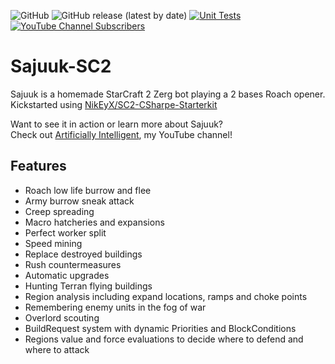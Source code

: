 ![GitHub](https://img.shields.io/github/license/guillaume-docquier/Sajuuk-SC2?color=blue&label=License)
![GitHub release (latest by date)](https://img.shields.io/github/v/release/Guillaume-Docquier/Sajuuk-SC2?label=Latest)
[![Unit Tests](https://github.com/Guillaume-Docquier/Sajuuk-SC2/actions/workflows/dotnet.yml/badge.svg)](https://github.com/Guillaume-Docquier/Sajuuk-SC2/actions/workflows/dotnet.yml)
[![YouTube Channel Subscribers](https://img.shields.io/youtube/channel/subscribers/UC_KAanPGVoL4Ppz2FORKoqA?style=social)](https://www.youtube.com/channel/UC_KAanPGVoL4Ppz2FORKoqA)

# Sajuuk-SC2
Sajuuk is a homemade StarCraft 2 Zerg bot playing a 2 bases Roach opener.  
Kickstarted using [NikEyX/SC2-CSharpe-Starterkit](https://github.com/NikEyX/SC2-CSharpe-Starterkit)

Want to see it in action or learn more about Sajuuk?  
Check out [Artificially Intelligent](https://www.youtube.com/channel/UC_KAanPGVoL4Ppz2FORKoqA), my YouTube channel!

## Features

- Roach low life burrow and flee
- Army burrow sneak attack
- Creep spreading
- Macro hatcheries and expansions
- Perfect worker split
- Speed mining
- Replace destroyed buildings
- Rush countermeasures
- Automatic upgrades
- Hunting Terran flying buildings
- Region analysis including expand locations, ramps and choke points
- Remembering enemy units in the fog of war
- Overlord scouting
- BuildRequest system with dynamic Priorities and BlockConditions
- Regions value and force evaluations to decide where to defend and where to attack
